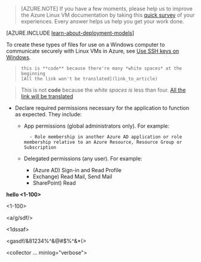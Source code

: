 
> [AZURE.NOTE] If you have a few moments, please help us to improve the Azure Linux VM documentation by taking this [quick survey](https://aka.ms/linuxdocsurvey) of your experiences. Every answer helps us help you get your work done.


[AZURE.INCLUDE [learn-about-deployment-models](../../includes/learn-about-deployment-models-both-include.md)]

To create these types of files for use on a Windows computer to communicate securely with Linux VMs in Azure, see [Use SSH keys on Windows](virtual-machines-linux-ssh-from-windows.md). 

>     this is **code** because there're many *white spaces* at the beginning
>     [All the link won't be translated](link_to_article)

>  This is not **code** because the *white spaces is* less than four.
>  [All the link will be translated](link_to_article)



- Declare required permissions necessary for the application to function as expected. They include:
  - App permissions (global administrators only). For example:

          - Role membership in another Azure AD application or role membership relative to an Azure Resource, Resource Group or Subscription
  - Delegated permissions (any user). For example:
    - (Azure AD) Sign-in and Read Profile
    - Exchange) Read Mail, Send Mail
    - SharePoint) Read


**hello <1-100>**

<1-100>

<a/g/sdf/>

<gasdf>

<1dssaf>

<gasdf/&81234%^&@#$%^&*(>

<collector ... minlog="verbose">
